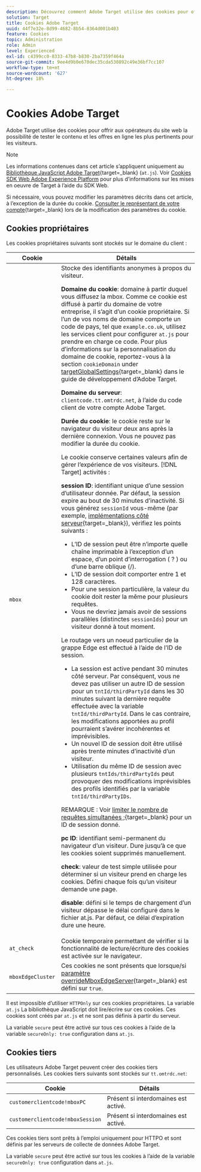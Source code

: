 ```yaml
---
description: Découvrez comment Adobe Target utilise des cookies pour offrir aux opérateurs de sites web la possibilité de tester le contenu et les offres en ligne les plus pertinents pour les visiteurs.
solution: Target
title: Cookies Adobe Target
uuid: 44f7e32e-8d99-4682-8b54-8364d001b403
feature: Cookies
topic: Administration
role: Admin
level: Experienced
exl-id: c4399cc0-8333-47b8-b830-2ba7359f464a
source-git-commit: 9ee4d9b0e670dec35cda530892c49e36bf7cc107
workflow-type: tm+mt
source-wordcount: '627'
ht-degree: 18%

---
```


# Cookies Adobe Target

Adobe Target utilise des cookies pour offrir aux opérateurs du site web la possibilité de tester le contenu et les offres en ligne les plus pertinents pour les visiteurs.

>[!NOTE]
>
>Les informations contenues dans cet article s’appliquent uniquement au [Bibliothèque JavaScript Adobe Target](https://experienceleague.adobe.com/docs/target-dev/developer/client-side/at-js-implementation/functions-overview/targetglobalsettings.html?lang=fr){target=_blank} (`at.js`). Voir [Cookies SDK Web Adobe Experience Platform](web-sdk.md) pour plus d’informations sur les mises en oeuvre de Target à l’aide du SDK Web.
>
>Si nécessaire, vous pouvez modifier les paramètres décrits dans cet article, à l’exception de la durée du cookie. [Consulter le représentant de votre compte](https://experienceleague.adobe.com/docs/target/using/cmp-resources-and-contact-information.html?lang=fr){target=_blank} lors de la modification des paramètres du cookie.

## Cookies propriétaires

Les cookies propriétaires suivants sont stockés sur le domaine du client :

| Cookie | Détails |
| --- | --- |
| `mbox` | Stocke des identifiants anonymes à propos du visiteur.<P>**Domaine du cookie**: domaine à partir duquel vous diffusez la mbox. Comme ce cookie est diffusé à partir du domaine de votre entreprise, il s’agit d’un cookie propriétaire. Si l’un de vos noms de domaine comporte un code de pays, tel que `example.co.uk`, utilisez les services client pour configurer `at.js` pour prendre en charge ce code. Pour plus d’informations sur la personnalisation du domaine de cookie, reportez-vous à la section `cookieDomain` under [targetGlobalSettings](https://experienceleague.adobe.com/docs/target-dev/developer/client-side/at-js-implementation/functions-overview/targetglobalsettings.html?lang=fr){target=_blank} dans le guide de développement d’Adobe Target.<P>**Domaine du serveur**: `clientcode.tt.omtrdc.net`, à l’aide du code client de votre compte Adobe Target.<P>**Durée du cookie**: le cookie reste sur le navigateur du visiteur deux ans après la dernière connexion. Vous ne pouvez pas modifier la durée du cookie.<P>Le cookie conserve certaines valeurs afin de gérer l’expérience de vos visiteurs. [!DNL Target] activités :<P>**session ID**: identifiant unique d’une session d’utilisateur donnée. Par défaut, la session expire au bout de 30 minutes d’inactivité. Si vous générez `sessionId` vous-même (par exemple, [implémentations côté serveur](https://experienceleague.adobe.com/docs/target-dev/developer/server-side/server-side-overview.html?lang=fr){target=_blank}), vérifiez les points suivants :<ul><li>L’ID de session peut être n’importe quelle chaîne imprimable à l’exception d’un espace, d’un point d’interrogation ( ? ) ou d’une barre oblique (/).</li><li>L’ID de session doit comporter entre 1 et 128 caractères.</li><li>Pour une session particulière, la valeur du cookie doit rester la même pour plusieurs requêtes.</li><li>Vous ne devriez jamais avoir de sessions parallèles (distinctes `sessionIds`) pour un visiteur donné à tout moment.</li></ul>Le routage vers un noeud particulier de la grappe Edge est effectué à l’aide de l’ID de session.<ul><li>La session est active pendant 30 minutes côté serveur. Par conséquent, vous ne devez pas utiliser un autre ID de session pour un `tntId/thirdPartyId` dans les 30 minutes suivant la dernière requête effectuée avec la variable `tntId/thirdPartyId`. Dans le cas contraire, les modifications apportées au profil pourraient s’avérer incohérentes et imprévisibles.</li><li>Un nouvel ID de session doit être utilisé après trente minutes d’inactivité d’un visiteur.</li><li>Utilisation du même ID de session avec plusieurs `tntIds/thirdPartyIds` peut provoquer des modifications imprévisibles des profils identifiés par la variable `tntId/thirdPartyIDs`.</li></ul>REMARQUE : Voir [limiter le nombre de requêtes simultanées ;](https://experienceleague.adobe.com/docs/target/using/troubleshoot/target-limits.html#content-delivery){target=_blank} pour un ID de session donné.<P>**pc ID**: identifiant semi-permanent du navigateur d’un visiteur. Dure jusqu’à ce que les cookies soient supprimés manuellement.<P>**check**: valeur de test simple utilisée pour déterminer si un visiteur prend en charge les cookies. Défini chaque fois qu’un visiteur demande une page.<P>**disable**: défini si le temps de chargement d’un visiteur dépasse le délai configuré dans le fichier at.js. Par défaut, ce délai d’expiration dure une heure. |
| `at_check` | Cookie temporaire permettant de vérifier si la fonctionnalité de lecture/écriture des cookies est activée sur le navigateur. |
| `mboxEdgeCluster` | Ces cookies ne sont présents que lorsque/si [paramètre overrideMboxEdgeServer](https://experienceleague.adobe.com/docs/target-dev/developer/client-side/at-js-implementation/functions-overview/targetglobalsettings.html?lang=fr){target=_blank} est défini sur `true`. |

Il est impossible d’utiliser `HTTPOnly` sur ces cookies propriétaires. La variable `at.js` La bibliothèque JavaScript doit lire/écrire sur ces cookies. Ces cookies sont créés par `at.js` et ne sont pas définis à partir du serveur.

La variable `secure` peut être activé sur tous ces cookies à l’aide de la variable `secureOnly: true` configuration dans `at.js`.

## Cookies tiers

Les utilisateurs Adobe Target peuvent créer des cookies tiers personnalisés. Les cookies tiers suivants sont stockés sur `tt.omtrdc.net`:

| Cookie | Détails |
| --- | --- |
| `customerclientcode!mboxPC` | Présent si interdomaines est activé. |
| `customerclientcode!mboxSession` | Présent si interdomaines est activé. |

Ces cookies tiers sont prêts à l’emploi uniquement pour HTTPO et sont définis par les serveurs de collecte de données Adobe Target.

La variable `secure` peut être activé sur tous les cookies à l’aide de la variable `secureOnly: true` configuration dans `at.js`.
